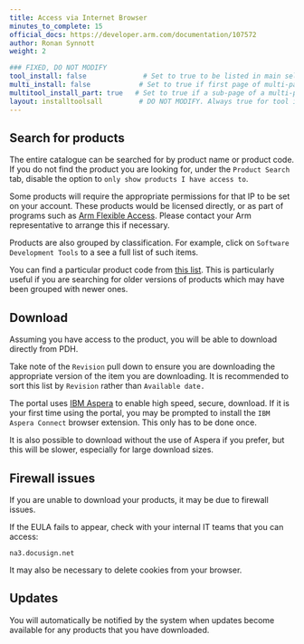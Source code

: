 ```yaml
---
title: Access via Internet Browser
minutes_to_complete: 15
official_docs: https://developer.arm.com/documentation/107572
author: Ronan Synnott
weight: 2

### FIXED, DO NOT MODIFY
tool_install: false              # Set to true to be listed in main selection page, else false
multi_install: false            # Set to true if first page of multi-page article, else false
multitool_install_part: true   # Set to true if a sub-page of a multi-page article, else false
layout: installtoolsall         # DO NOT MODIFY. Always true for tool install articles
---
```

## Search for products

The entire catalogue can be searched for by product name or product code. If you do not find the product you are looking for, under the `Product Search` tab, disable the option to `only show products I have access to`.

Some products will require the appropriate permissions for that IP to be set on your account. These products would be licensed directly, or as part of programs such as [Arm Flexible Access](https://www.arm.com/products/flexible-access). Please contact your Arm representative to arrange this if necessary.

Products are also grouped by classification. For example, click on `Software Development Tools` to a see a full list of such items.

You can find a particular product code from [this list](https://developer.arm.com/downloads/product-code-mappings). This is particularly useful if you are searching for older versions of products which may have been grouped with newer ones.

## Download

Assuming you have access to the product, you will be able to download directly from PDH.

Take note of the `Revision` pull down to ensure you are downloading the appropriate version of the item you are downloading. It is recommended to sort this list by `Revision` rather than `Available date.`

The portal uses [IBM Aspera](https://www.ibm.com/products/aspera) to enable high speed, secure, download. If it is your first time using the portal, you may be prompted to install the `IBM Aspera Connect` browser extension. This only has to be done once.

It is also possible to download without the use of Aspera if you prefer, but this will be slower, especially for large download sizes.

## Firewall issues

If you are unable to download your products, it may be due to firewall issues.

If the EULA fails to appear, check with your internal IT teams that you can access:
```url
na3.docusign.net
```
It may also be necessary to delete cookies from your browser.

## Updates

You will automatically be notified by the system when updates become available for any products that you have downloaded.
